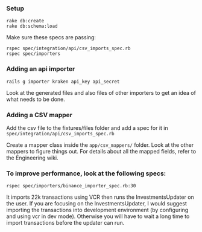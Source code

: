### Setup
```
rake db:create
rake db:schema:load
```

Make sure these specs are passing:
```
rspec spec/integration/api/csv_imports_spec.rb
rspec spec/importers
```

### Adding an api importer

`rails g importer kraken api_key api_secret`

Look at the generated files and also files of other importers to get an idea of what needs to be done.

### Adding a CSV mapper
Add the csv file to the fixtures/files folder and add a spec for it in `spec/integration/api/csv_imports_spec.rb`

Create a mapper class inside the `app/csv_mappers/` folder. Look at the other mappers to figure things out. For details about all the mapped fields, refer to the Engineering wiki.

### To improve performance, look at the following specs:

```rspec spec/importers/binance_importer_spec.rb:30```

It imports 22k transactions using VCR then runs the InvestmentsUpdater on the user. If you are focusing on the InvestmentsUpdater, I would suggest importing the transactions into development environment (by configuring and using vcr in dev mode). Otherwise you will have to wait a long time to import transactions before the updater can run.
